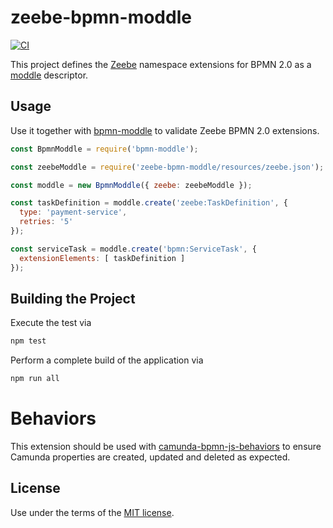 # zeebe-bpmn-moddle

[![CI](https://github.com/camunda/zeebe-bpmn-moddle/workflows/CI/badge.svg)](https://github.com/camunda/zeebe-bpmn-moddle/actions?query=workflow%3ACI)

This project defines the [Zeebe](https://zeebe.io) namespace extensions for BPMN 2.0 as a [moddle](https://github.com/bpmn-io/moddle) descriptor.

## Usage

Use it together with [bpmn-moddle](https://github.com/bpmn-io/bpmn-moddle) to validate Zeebe BPMN 2.0 extensions.

```javascript
const BpmnModdle = require('bpmn-moddle');

const zeebeModdle = require('zeebe-bpmn-moddle/resources/zeebe.json');

const moddle = new BpmnModdle({ zeebe: zeebeModdle });

const taskDefinition = moddle.create('zeebe:TaskDefinition', {
  type: 'payment-service',
  retries: '5'
});

const serviceTask = moddle.create('bpmn:ServiceTask', {
  extensionElements: [ taskDefinition ]
});
```

## Building the Project

Execute the test via

```sh
npm test
```

Perform a complete build of the application via

```sh
npm run all
```

# Behaviors

This extension should be used with [camunda-bpmn-js-behaviors](https://github.com/camunda/camunda-bpmn-js-behaviors#camunda-platform-8) to ensure Camunda properties are created, updated and deleted as expected.

## License

Use under the terms of the [MIT license](http://opensource.org/licenses/MIT).
